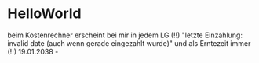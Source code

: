 # HelloWorld
beim Kostenrechner erscheint bei mir in jedem LG (!!) "letzte Einzahlung: invalid date (auch wenn gerade eingezahlt wurde)" und als Erntezeit immer (!!) 19.01.2038 - 
